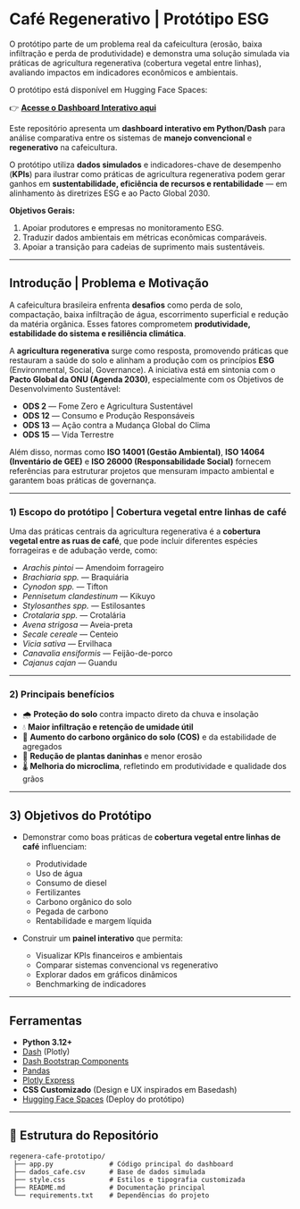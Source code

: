 # Café Regenerativo | Protótipo ESG 

O protótipo parte de um problema real da cafeicultura (erosão, baixa infiltração e perda de produtividade) e demonstra uma solução simulada via práticas de agricultura regenerativa (cobertura vegetal entre linhas), avaliando impactos em indicadores econômicos e ambientais.

O protótipo está disponível em Hugging Face Spaces:

👉 [**Acesse o Dashboard Interativo aqui**](https://huggingface.co/spaces/Carlosaugusto-fre/cafe-regenera)

Este repositório apresenta um **dashboard interativo em Python/Dash** para análise comparativa entre os sistemas de **manejo convencional** e **regenerativo** na cafeicultura.  

O protótipo utiliza **dados simulados** e indicadores-chave de desempenho (**KPIs**) para ilustrar como práticas de agricultura regenerativa podem gerar ganhos em **sustentabilidade, eficiência de recursos e rentabilidade** — em alinhamento às diretrizes ESG e ao Pacto Global 2030.

**Objetivos Gerais:**
1. Apoiar produtores e empresas no monitoramento ESG.
2. Traduzir dados ambientais em métricas econômicas comparáveis.
3. Apoiar a transição para cadeias de suprimento mais sustentáveis.
   
---

## Introdução | Problema e Motivação

A cafeicultura brasileira enfrenta **desafios** como perda de solo, compactação, baixa infiltração de água, escorrimento superficial e redução da matéria orgânica. Esses fatores comprometem **produtividade, estabilidade do sistema e resiliência climática**.

A **agricultura regenerativa** surge como resposta, promovendo práticas que restauram a saúde do solo e alinham a produção com os princípios **ESG** (Environmental, Social, Governance). A iniciativa está em sintonia com o **Pacto Global da ONU (Agenda 2030)**, especialmente com os Objetivos de Desenvolvimento Sustentável:

- **ODS 2** — Fome Zero e Agricultura Sustentável  
- **ODS 12** — Consumo e Produção Responsáveis  
- **ODS 13** — Ação contra a Mudança Global do Clima  
- **ODS 15** — Vida Terrestre  

Além disso, normas como **ISO 14001 (Gestão Ambiental)**, **ISO 14064 (Inventário de GEE)** e **ISO 26000 (Responsabilidade Social)** fornecem referências para estruturar projetos que mensuram impacto ambiental e garantem boas práticas de governança.

---

### 1) Escopo do protótipo | Cobertura vegetal entre linhas de café

Uma das práticas centrais da agricultura regenerativa é a **cobertura vegetal entre as ruas de café**, que pode incluir diferentes espécies forrageiras e de adubação verde, como:

- *Arachis pintoi* — Amendoim forrageiro  
- *Brachiaria spp.* — Braquiária  
- *Cynodon spp.* — Tifton  
- *Pennisetum clandestinum* — Kikuyo  
- *Stylosanthes spp.* — Estilosantes  
- *Crotalaria spp.* — Crotalária  
- *Avena strigosa* — Aveia-preta  
- *Secale cereale* — Centeio  
- *Vicia sativa* — Ervilhaca  
- *Canavalia ensiformis* — Feijão-de-porco  
- *Cajanus cajan* — Guandu  

---

### 2) Principais benefícios

- 🌧️ **Proteção do solo** contra impacto direto da chuva e insolação  
- 💧 **Maior infiltração e retenção de umidade útil**  
- 🌱 **Aumento do carbono orgânico do solo (COS)** e da estabilidade de agregados  
- 🚫 **Redução de plantas daninhas** e menor erosão  
- 🌡️ **Melhoria do microclima**, refletindo em produtividade e qualidade dos grãos  


---


## 3) Objetivos do Protótipo

- Demonstrar como boas práticas de **cobertura vegetal entre linhas de café** influenciam:
  - Produtividade
  - Uso de água
  - Consumo de diesel
  - Fertilizantes
  - Carbono orgânico do solo
  - Pegada de carbono
  - Rentabilidade e margem líquida

- Construir um **painel interativo** que permita:
  - Visualizar KPIs financeiros e ambientais
  - Comparar sistemas convencional vs regenerativo
  - Explorar dados em gráficos dinâmicos
  - Benchmarking de indicadores

---

## Ferramentas

- **Python 3.12+**
- [Dash](https://dash.plotly.com/) (Plotly)
- [Dash Bootstrap Components](https://dash-bootstrap-components.opensource.faculty.ai/)
- [Pandas](https://pandas.pydata.org/)
- [Plotly Express](https://plotly.com/python/plotly-express/)
- **CSS Customizado** (Design e UX inspirados em Basedash)
- [Hugging Face Spaces](https://huggingface.co/spaces) (Deploy do protótipo)

---

## 📂 Estrutura do Repositório

```text
regenera-cafe-prototipo/
 ├── app.py              # Código principal do dashboard
 ├── dados_cafe.csv      # Base de dados simulada
 ├── style.css           # Estilos e tipografia customizada
 ├── README.md           # Documentação principal
 └── requirements.txt    # Dependências do projeto


